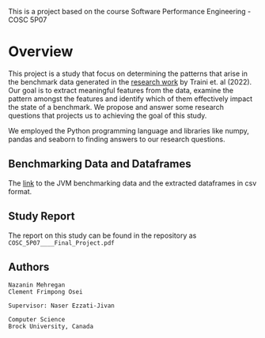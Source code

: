 
This is a project based on the course Software Performance Engineering - COSC 5P07

# Overview
This project is a study that focus on determining the patterns that arise in the benchmark data generated in the [research work](https://doi.org/10.1007/s10664-022-10247-x) by Traini et. al (2022).
Our goal is to extract meaningful features from the data, examine the pattern amongst the features and
identify which of them effectively impact the state of a benchmark. We propose and answer some research questions that projects us to achieving the goal of this study.

We employed the Python programming language and libraries like numpy, pandas and seaborn to finding
answers to our research questions.

## Benchmarking Data and Dataframes
The [link](https://drive.google.com/drive/u/1/folders/1ttC1xPGtgu3ZBV-lX86z9mbeGQiuz5cI) to the JVM benchmarking data and the extracted dataframes in csv format.

## Study Report
The report on this study can be found in the repository as `COSC_5P07____Final_Project.pdf`

## Authors
```
Nazanin Mehregan
Clement Frimpong Osei 

Supervisor: Naser Ezzati-Jivan

Computer Science
Brock University, Canada
```
